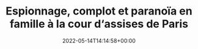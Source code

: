 ---
isIndex: false
title: Espionnage, complot et paranoïa en famille à la cour d‘assises de Paris
date: 2022-05-14T14:14:58+00:00
concerned:
  - sophie-rey-gascon
press:
  title: Libération
  url: https://www.liberation.fr/societe/police-justice/espionnage-complot-et-paranoia-en-famille-a-la-cour-dassises-de-paris-20220513_RGCOC7XA3FE7LGW7JR6EEFZEEM/
---
